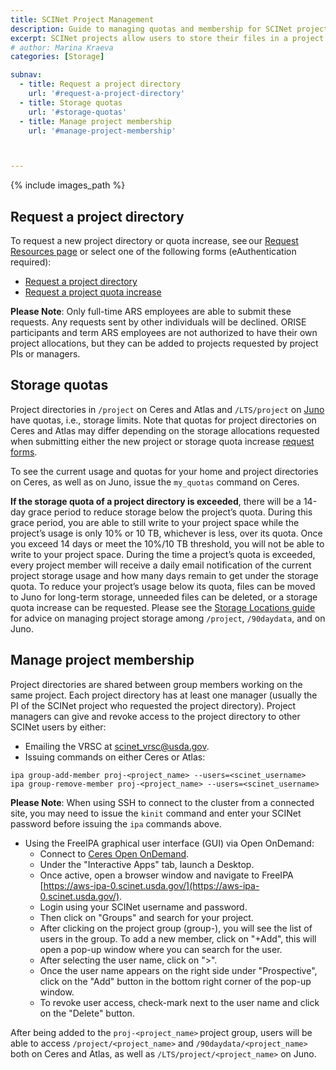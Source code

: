 ```yaml
---
title: SCINet Project Management
description: Guide to managing quotas and membership for SCINet projects
excerpt: SCINet projects allow users to store their files in a project directory that has a requested storage quota and that is accessible to other SCINet users in the project. This guide describes how to manage a project's storage quotas and how to add or remove users from a project.
# author: Marina Kraeva
categories: [Storage]

subnav:
  - title: Request a project directory
    url: '#request-a-project-directory'
  - title: Storage quotas
    url: '#storage-quotas'
  - title: Manage project membership
    url: '#manage-project-membership'



---
```


{% include images_path %}


## Request a project directory 

To request a new project directory or quota increase, see our [Request Resources page](/support/request#project-request) or select one of the following forms (eAuthentication required):  
* [Request a project directory](https://forms.office.com/g/wD9rYarVyn)  
* [Request a project quota increase](https://forms.office.com/g/ntnKBzJiKx) 


**Please Note**: Only full-time ARS employees are able to submit these requests. Any requests sent by other individuals will be declined. ORISE participants and term ARS employees are not authorized to have their own project allocations, but they can be added to projects requested by project PIs or managers.

## Storage quotas

Project directories in `/project` on Ceres and Atlas and `/LTS/project` on [Juno](/guides/data/storage#juno-permanent-storage) have quotas, i.e., storage limits.  Note that quotas for project directories on Ceres and Atlas may differ depending on the storage allocations requested when submitting either the new project or storage quota increase [request forms](/support/request#project-request).  

To see the current usage and quotas for your home and project directories on Ceres, as well as on Juno, issue the `my_quotas` command on Ceres. 

**If the storage quota of a project directory is exceeded**, there will be a 14-day grace period to reduce storage below the project’s quota. During this grace period, you are able to still write to your project space while the project’s usage is only 10% or 10 TB, whichever is less, over its quota. Once you exceed 14 days or meet the 10%/10 TB threshold, you will not be able to write to your project space. During the time a project’s quota is exceeded, every project member will receive a daily email notification of the current project storage usage and how many days remain to get under the storage quota. To reduce your project’s usage below its quota, files can be moved to Juno for long-term storage, unneeded files can be deleted, or a storage quota increase can be requested. Please see the [Storage Locations guide](guides/data/storage) for advice on managing project storage among `/project`, `/90daydata`, and on Juno.

## Manage project membership

Project directories are shared between group members working on the same project. Each project directory has at least one manager (usually the PI of the SCINet project who requested the project directory). Project managers can give and revoke access to the project directory to other SCINet users by either:

* Emailing the VRSC at scinet_vrsc@usda.gov.
* Issuing commands on either Ceres or Atlas:  
```
ipa group-add-member proj-<project_name> --users=<scinet_username>  
ipa group-remove-member proj-<project_name> --users=<scinet_username>  
```
**Please Note**: When using SSH to connect to the cluster from a connected site, you may need to issue the `kinit` command and enter your SCINet password before issuing the `ipa` commands above.

* Using the FreeIPA graphical user interface (GUI) via Open OnDemand:
  * Connect to [Ceres Open OnDemand](http://ceres-ood.scinet.usda.gov/). 
  * Under the "Interactive Apps" tab, launch a Desktop. 
  * Once active, open a browser window and navigate to FreeIPA [https://aws-ipa-0.scinet.usda.gov/](https://aws-ipa-0.scinet.usda.gov/). 
  * Login using your SCINet username and password. 
  * Then click on "Groups" and search for your project. 
  * After clicking on the project group (group-), you will see the list of users in the group. To add a new member, click on "+Add", this will open a pop-up window where you can search for the user. 
  * After selecting the user name, click on ">". 
  * Once the user name appears on the right side under "Prospective", click on the "Add" button in the bottom right corner of the pop-up window. 
  * To revoke user access, check-mark next to the user name and click on the "Delete" button.  

After being added to the `proj-<project_name>` project group, users will be able to access `/project/<project_name>` and `/90daydata/<project_name>` both on Ceres and Atlas, as well as `/LTS/project/<project_name>` on Juno. 




